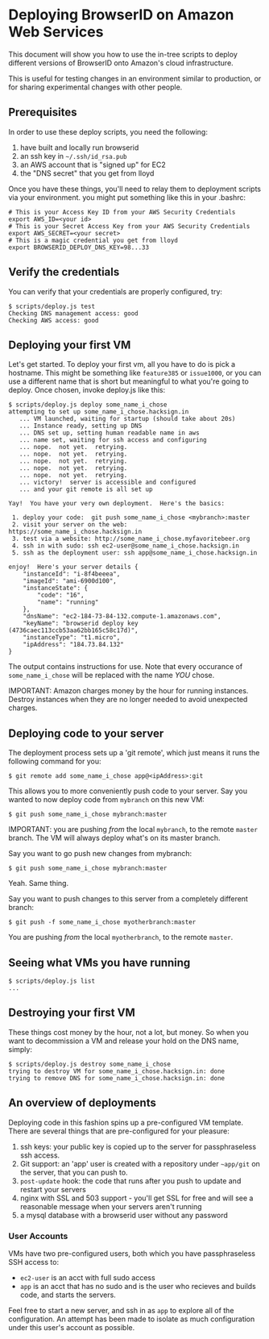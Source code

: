 # Deploying BrowserID on Amazon Web Services

This document will show you how to use the in-tree scripts to deploy
different versions of BrowserID onto Amazon's cloud infrastructure.

This is useful for testing changes in an environment similar to
production, or for sharing experimental changes with other people.

## Prerequisites

In order to use these deploy scripts, you need the following:

  1. have built and locally run browserid
  2. an ssh key in `~/.ssh/id_rsa.pub`
  3. an AWS account that is "signed up" for EC2
  4. the "DNS secret" that you get from lloyd

Once you have these things, you'll need to relay them to deployment
scripts via your environment.  you might put something like this
in your .bashrc:

    # This is your Access Key ID from your AWS Security Credentials
    export AWS_ID=<your id>
    # This is your Secret Access Key from your AWS Security Credentials
    export AWS_SECRET=<your secret>
    # This is a magic credential you get from lloyd
    export BROWSERID_DEPLOY_DNS_KEY=98...33

## Verify the credentials

You can verify that your credentials are properly configured, try:

    $ scripts/deploy.js test
    Checking DNS management access: good
    Checking AWS access: good

## Deploying your first VM

Let's get started.  To deploy your first vm, all you have to do is pick a 
hostname.  This might be something like `feature385` or `issue1000`, or 
you can use a different name that is short but meaningful to what you're
going to deploy.  Once chosen, invoke deploy.js like this:

    $ scripts/deploy.js deploy some_name_i_chose
    attempting to set up some_name_i_chose.hacksign.in
       ... VM launched, waiting for startup (should take about 20s)
       ... Instance ready, setting up DNS
       ... DNS set up, setting human readable name in aws
       ... name set, waiting for ssh access and configuring
       ... nope.  not yet.  retrying.
       ... nope.  not yet.  retrying.
       ... nope.  not yet.  retrying.
       ... nope.  not yet.  retrying.
       ... nope.  not yet.  retrying.
       ... victory!  server is accessible and configured
       ... and your git remote is all set up
    
    Yay!  You have your very own deployment.  Here's the basics:
    
     1. deploy your code:  git push some_name_i_chose <mybranch>:master
     2. visit your server on the web: https://some_name_i_chose.hacksign.in
     3. test via a website: http://some_name_i_chose.myfavoritebeer.org
     4. ssh in with sudo: ssh ec2-user@some_name_i_chose.hacksign.in
     5. ssh as the deployment user: ssh app@some_name_i_chose.hacksign.in
    
    enjoy!  Here's your server details {
        "instanceId": "i-8f4beeea",
        "imageId": "ami-6900d100",
        "instanceState": {
            "code": "16",
            "name": "running"
        },
        "dnsName": "ec2-184-73-84-132.compute-1.amazonaws.com",
        "keyName": "browserid deploy key (4736caec113ccb53aa62bb165c58c17d)",
        "instanceType": "t1.micro",
        "ipAddress": "184.73.84.132"
    }

The output contains instructions for use.  Note that every occurance of 
`some_name_i_chose` will be replaced with the name *YOU* chose.

IMPORTANT: Amazon charges money by the hour for running instances.  Destroy
instances when they are no longer needed to avoid unexpected charges.

## Deploying code to your server

The deployment process sets up a 'git remote', which just means it runs
the following command for you:

    $ git remote add some_name_i_chose app@<ipAddress>:git

This allows you to more conveniently push code to your server.  Say 
you wanted to now deploy code from `mybranch` on this new VM:

    $ git push some_name_i_chose mybranch:master

IMPORTANT: you are pushing *from* the local `mybranch`, to the remote 
`master` branch.  The VM will always deploy what's on its master branch.

Say you want to go push new changes from mybranch:

    $ git push some_name_i_chose mybranch:master

Yeah.  Same thing.

Say you want to push changes to this server from a completely different
branch:

    $ git push -f some_name_i_chose myotherbranch:master

You are pushing *from* the local `myotherbranch`, to the remote `master`.

## Seeing what VMs you have running

    $ scripts/deploy.js list
    ...

## Destroying your first VM

These things cost money by the hour, not a lot, but money.  So when you want to
decommission a VM and release your hold on the DNS name, simply:

    $ scripts/deploy.js destroy some_name_i_chose
    trying to destroy VM for some_name_i_chose.hacksign.in: done
    trying to remove DNS for some_name_i_chose.hacksign.in: done

## An overview of deployments

Deploying code in this fashion spins up a pre-configured VM template.
There are several things that are pre-configured for your pleasure:

  1. ssh keys: your public key is copied up to the server for passphraseless
     ssh access.
  2. Git support: an 'app' user is created with a repository under `~app/git`
     on the server, that you can push to.
  3. `post-update` hook: the code that runs after you push to update and
     restart your servers
  4. nginx with SSL and 503 support - you'll get SSL for free and will see
     a reasonable message when your servers aren't running
  5. a mysql database with a browserid user without any password

### User Accounts

VMs have two pre-configured users, both which you have passphraseless SSH
access to:

  * `ec2-user` is an acct with full sudo access
  * `app` is an acct that has no sudo and is the user who recieves and
    builds code, and starts the servers.

Feel free to start a new server, and ssh in as `app` to explore all of the
configuration.  An attempt has been made to isolate as much configuration 
under this user's account as possible.

